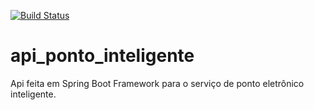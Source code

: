 [![Build Status](https://travis-ci.org/JohnatanT/api_ponto_inteligente.svg?branch=master)](https://travis-ci.org/JohnatanT/api_ponto_inteligente)
# api_ponto_inteligente
Api feita em Spring Boot Framework para o serviço de ponto eletrônico inteligente.
